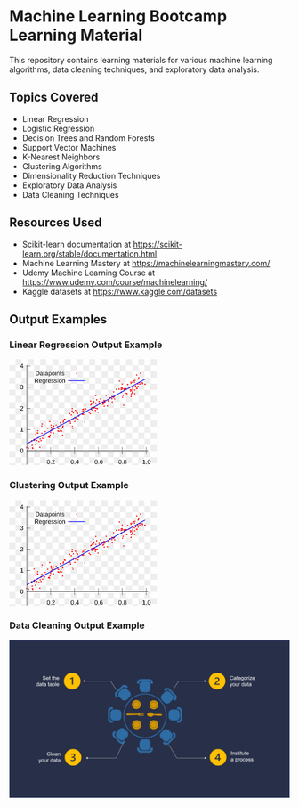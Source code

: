 <!DOCTYPE html>
<html>
  <head>
    <meta charset="UTF-8">
    <title>Machine Learning Bootcamp Learning Material</title>
  </head>
  <body>
    <h1>Machine Learning Bootcamp Learning Material</h1>
    <p>This repository contains learning materials for various machine learning algorithms, data cleaning techniques, and exploratory data analysis.</p>
    <h2>Topics Covered</h2>
    <ul>
      <li>Linear Regression</li>
      <li>Logistic Regression</li>
      <li>Decision Trees and Random Forests</li>
      <li>Support Vector Machines</li>
      <li>K-Nearest Neighbors</li>
      <li>Clustering Algorithms</li>
      <li>Dimensionality Reduction Techniques</li>
      <li>Exploratory Data Analysis</li>
      <li>Data Cleaning Techniques</li>
    </ul>
    <h2>Resources Used</h2>
    <ul>
      <li>Scikit-learn documentation at <a href="https://scikit-learn.org/stable/documentation.html">https://scikit-learn.org/stable/documentation.html</a></li>
      <li>Machine Learning Mastery at <a href="https://machinelearningmastery.com/">https://machinelearningmastery.com/</a></li>
      <li>Udemy Machine Learning Course at <a href="https://www.udemy.com/course/machinelearning/">https://www.udemy.com/course/machinelearning/</a></li>
      <li>Kaggle datasets at <a href="https://www.kaggle.com/datasets">https://www.kaggle.com/datasets</a></li>
    </ul>
    <h2>Output Examples</h2>
    <h3>Linear Regression Output Example</h3>
    <img src="linear_regression_output.png" alt="Linear Regression Output">
    <h3>Clustering Output Example</h3>
    <img src="clustering_output.png" alt="Clustering Output">
    <h3>Data Cleaning Output Example</h3>
    <img src="data_cleaning_output.png" alt="Data Cleaning Output">
  </body>
</html>
